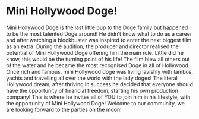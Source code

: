 # Mini Hollywood Doge!
Mini Hollywood Doge is the last little pup to the Doge family but happened to be the most talented Doge around! He didn’t know what to do as a career and after watching a blockbuster was inspired to enter the next biggest film as an extra. During the audition, the producer and director realised the potential of Mini Hollywood Doge offering him the main role. Little did he know, this would be the turning point of his life! The film blew all others out of the water and he became the most recognised Doge in all of Hollywood. Once rich and famous, mini Hollywood doge was living lavishly with lambos, yachts and travelling all over the world with the lady doges! The literal Hollywood dream, after thriving in success he decided that everyone should have the opportunity of financial freedom, starting his own production company! This is where he invites all of YOU to join him in his lifestyle, with the opportunity of Mini Hollywood Doge! Welcome to our community, we are looking forward to the parties on the moon!
